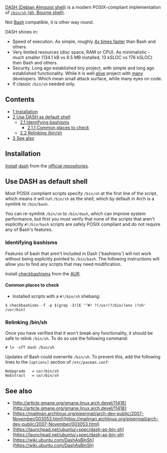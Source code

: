 [DASH (Debian Almquist shell)](https://en.wikipedia.org/wiki/Debian_Almquist_shell "wikipedia:Debian Almquist shell") is a modern POSIX-compliant implementation of [`/bin/sh` (sh, Bourne shell)](https://en.wikipedia.org/wiki/Bourne_shell "wikipedia:Bourne shell").

Not [Bash](/index.php/Bash "Bash") compatible, it is other way round.

DASH shines in:

*   Speed of execution. As simple, roughly [4x times faster](https://unix.stackexchange.com/questions/148035/is-dash-or-some-other-shell-faster-than-bash) than Bash and others.
*   Very limited resources (disc space, RAM or CPU). As minimalistic - much smaller (134.1 kB vs 6.5 MB installed, 13 kSLOC vs 176 kSLOC) then Bash and others.
*   Security. Long ago established tiny project, with simple and long ago established functionality. While it is well [alive](https://git.kernel.org/cgit/utils/dash/dash.git/log/) project with [many](https://git.kernel.org/cgit/utils/dash/dash.git/stats/?period=q&ofs=10) developers. Which mean small attack surface, while many eyes on code.
*   If classic `/bin/sh` needed only.

## Contents

*   [1 Installation](#Installation)
*   [2 Use DASH as default shell](#Use_DASH_as_default_shell)
    *   [2.1 Identifying bashisms](#Identifying_bashisms)
        *   [2.1.1 Common places to check](#Common_places_to_check)
    *   [2.2 Relinking /bin/sh](#Relinking_.2Fbin.2Fsh)
*   [3 See also](#See_also)

## Installation

[Install](/index.php/Install "Install") [dash](https://www.archlinux.org/packages/?name=dash) from the [official repositories](/index.php/Official_repositories "Official repositories").

## Use DASH as default shell

Most POSIX compliant scripts specify `/bin/sh` at the first line of the script, which means it will run `/bin/sh` as the shell, which by default in Arch is a symlink to `/bin/bash`.

You can re-symlink `/bin/sh` to `/bin/dash`, which can improve system performance, but first you must verify that none of the scripts that aren't explicitly `#!/bin/bash` scripts are safely POSIX compliant and do not require any of Bash's features.

### Identifying bashisms

Features of bash that aren't included in Dash ('bashisms') will not work without being explicitly pointed to `/bin/bash`. The following instructions will allow you to find any scripts that may need modification.

Install [checkbashisms](https://aur.archlinux.org/packages/checkbashisms/) from the [AUR](/index.php/AUR "AUR").

#### Common places to check

*   Installed scripts with a `#!/bin/sh` shebang:

```
$ checkbashisms -f -p $(grep -IrlE '^#! ?(/usr)?/bin/(env )?sh' /usr/bin)

```

### Relinking /bin/sh

Once you have verified that it won't break any functionality, it should be safe to relink `/bin/sh`. To do so use the following command:

```
# ln -sfT dash /bin/sh

```

Updates of Bash could overwrite `/bin/sh`. To prevent this, add the following lines to the `[options]` section of `/etc/pacman.conf`:

```
NoUpgrade   = usr/bin/sh
NoExtract   = usr/bin/sh

```

## See also

*   [http://article.gmane.org/gmane.linux.arch.devel/11418](http://article.gmane.org/gmane.linux.arch.devel/11418):
*   [https://mailman.archlinux.org/pipermail/arch-dev-public/2007-November/003053.html](https://mailman.archlinux.org/pipermail/arch-dev-public/2007-November/003053.html)
*   [https://launchpad.net/ubuntu/+spec/dash-as-bin-sh](https://launchpad.net/ubuntu/+spec/dash-as-bin-sh)
*   [https://wiki.ubuntu.com/DashAsBinSh](https://wiki.ubuntu.com/DashAsBinSh)